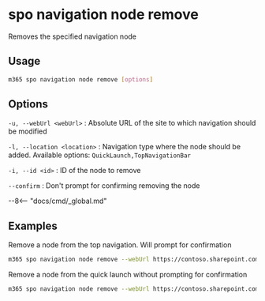 # spo navigation node remove

Removes the specified navigation node

## Usage

```sh
m365 spo navigation node remove [options]
```

## Options

`-u, --webUrl <webUrl>`
: Absolute URL of the site to which navigation should be modified

`-l, --location <location>`
: Navigation type where the node should be added. Available options: `QuickLaunch,TopNavigationBar`

`-i, --id <id>`
: ID of the node to remove

`--confirm`
: Don't prompt for confirming removing the node

--8<-- "docs/cmd/_global.md"

## Examples

Remove a node from the top navigation. Will prompt for confirmation

```sh
m365 spo navigation node remove --webUrl https://contoso.sharepoint.com/sites/team-a --location TopNavigationBar --id 2003
```

Remove a node from the quick launch without prompting for confirmation

```sh
m365 spo navigation node remove --webUrl https://contoso.sharepoint.com/sites/team-a --location QuickLaunch --id 2003 --confirm
```
